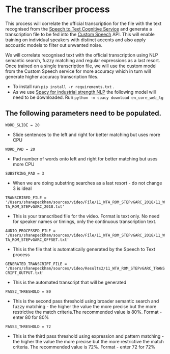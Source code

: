 # The transcriber process

This process will correlate the official transcription for the file with the text recognised from the [Speech to Text Cognitive Service](https://docs.microsoft.com/en-us/azure/cognitive-services/custom-speech-service/customspeech-how-to-topics/cognitive-services-custom-speech-use-endpoint) and generate a transcription file to be fed into the [Custom Speech](https://azure.microsoft.com/en-us/services/cognitive-services/custom-speech-service/) API. This will enable training on individual speakers with distinct accents and also apply accoustic models to filter out unwanted noise.

We will correlate recognised text with the official transcription using NLP semantic search, fuzzy matching and regular expressions as a last resort. Once trained on a single transcription file, we will use the custom model from the Custom Speech service for more accuracy which in turn will generate higher accuracy transcription files.

* To install run ```pip install -r requirements.txt``` .
* As we use [Spacy for industrial strength NLP](https://spacy.io/) the following model will need to be downloaded. Run ```python -m spacy download en_core_web_lg```


## The following parameters need to be populated. 

```WORD_SLIDE = 20```
* Slide sentences to the left and right for better matching but uses more CPU

```WORD_PAD = 20```
* Pad number of words onto left and right for better matching but uses more CPU

```SUBSTRING_PAD = 3```
* When we are doing substring searches as a last resort - do not change 3 is ideal

```TRANSCRIBED_FILE = '/Users/shanepeckham/sources/video/File/11_WTA_ROM_STEPvGARC_2018/11_WTA_ROM_STEPvGARC_2018.txt'```
* This is your transcribed file for the video. Format is text only. No need for speaker names or timings, only the continuous transcription text.

```AUDIO_PROCESSED_FILE = '/Users/shanepeckham/sources/video/File/11_WTA_ROM_STEPvGARC_2018/11_WTA_ROM_STEPvGARC_OFFSET.txt'```
* This is the file that is automatically generated by the Speech to Text process

```GENERATED_TRANSCRIPT_FILE = '/Users/shanepeckham/sources/video/Results2/11_WTA_ROM_STEPvGARC_TRANSCRIPT_OUTPUT.txt'```
* This is the automated transcript that will be generated

```PASS2_THRESHOLD = 80```
* This is the second pass threshold using broader semantic search and fuzzy matching - the higher the value the more precise but the more restrictive the match criteria.The recommended value is 80%. Format - enter 80 for 80%


```PASS3_THRESHOLD = 72```
* This is the third pass threshold using expression and pattern matching - the higher the value the more precise but
the more restrictive the match criteria. The recommended value is 72%. Format - enter 72 for 72%
